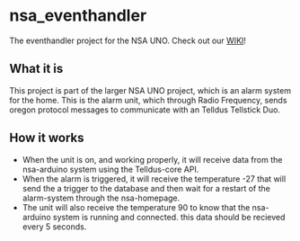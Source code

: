 # nsa_eventhandler
The eventhandler project for the NSA UNO. Check out our [WIKI](https://github.com/LengCorp/nsa_eventhandler/wiki)!

## What it is
This project is part of the larger NSA UNO project, which is an alarm system for the home. 
This is the alarm unit, which through Radio Frequency, sends oregon protocol messages to communicate with an 
Telldus Tellstick Duo.

## How it works
* When the unit is on, and working properly, it will receive data from the nsa-arduino system using the Telldus-core API.
* When the alarm is triggered, it will receive the temperature -27 that will send the a trigger to the database and then wait for a restart of the alarm-system through the nsa-homepage.
* The unit will also receive the temperature 90 to know that the nsa-arduino system is running and connected. this data should be recieved every 5 seconds.
